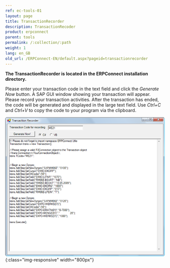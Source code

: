 ```yaml
---
ref: ec-tools-01
layout: page
title: TransactionRecorder
description: TransactionRecoder
product: erpconnect
parent: tools
permalink: /:collection/:path
weight: 1
lang: en_GB
old_url: /ERPConnect-EN/default.aspx?pageid=transactionrecorder
---
```


**The TransactionRecorder is located in the ERPConnect installation directory.**

Please enter your transaction code in the text field and click the *Generate Now* button. A SAP GUI window showing your transaction will appear. Please record your transaction activities. After the transaction has ended, the code will be generated and displayed in the large text field. Use *Ctrl+C* and *Ctrl+V* to copy the code to your program via the clipboard.

![Tools-001](/img/content/Tools-001.png){:class="img-responsive" width="800px"}